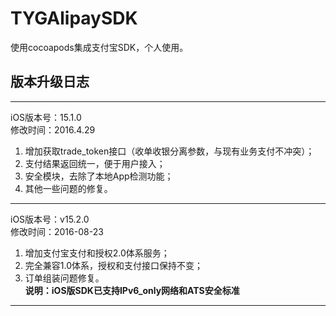 # TYGAlipaySDK
使用cocoapods集成支付宝SDK，个人使用。


## 版本升级日志

***
iOS版本号：15.1.0    
修改时间：2016.4.29    
1. 增加获取trade_token接口（收单收银分离参数，与现有业务支付不冲突）；    
2. 支付结果返回统一，便于用户接入；    
3. 安全模块，去除了本地App检测功能；    
4. 其他一些问题的修复。    

***

iOS版本号：v15.2.0    
修改时间：2016-08-23    
1. 增加支付宝支付和授权2.0体系服务；    
2. 完全兼容1.0体系，授权和支付接口保持不变；    
3. 订单组装问题修复。    
**说明：iOS版SDK已支持IPv6_only网络和ATS安全标准**
***
